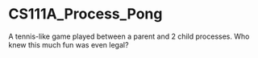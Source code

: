 # CS111A_Process_Pong
A tennis-like game played between a parent and 2 child processes. Who knew this much fun was even legal?
